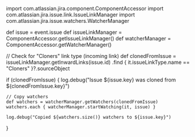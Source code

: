 import com.atlassian.jira.component.ComponentAccessor
import com.atlassian.jira.issue.link.IssueLinkManager
import com.atlassian.jira.issue.watchers.WatcherManager

def issue = event.issue
def issueLinkManager = ComponentAccessor.getIssueLinkManager()
def watcherManager = ComponentAccessor.getWatcherManager()

// Check for "Cloners" link type (incoming link)
def clonedFromIssue = issueLinkManager.getInwardLinks(issue.id)
    .find { it.issueLinkType.name == "Cloners" }?.sourceObject

if (clonedFromIssue) {
    log.debug("Issue ${issue.key} was cloned from ${clonedFromIssue.key}")

    // Copy watchers
    def watchers = watcherManager.getWatchers(clonedFromIssue)
    watchers.each { watcherManager.startWatching(it, issue) }

    log.debug("Copied ${watchers.size()} watchers to ${issue.key}")
}
